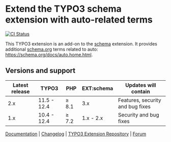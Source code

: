 # Extend the TYPO3 schema extension with auto-related terms

[![CI Status](https://github.com/brotkrueml/schema-auto/workflows/CI/badge.svg?branch=main)](https://github.com/brotkrueml/schema-auto/actions?query=workflow%3ACI)

This TYPO3 extension is an add-on to the
[schema](https://extensions.typo3.org/extension/schema) extension.
It provides additional [schema.org](https://schema.org/) terms
related to auto: https://schema.org/docs/auto.home.html.

## Versions and support

| Latest release | TYPO3       | PHP   | EXT:schema | Updates will contain             |
|----------------|-------------|-------|------------|----------------------------------|
| 2.x            | 11.5 - 12.4 | ≥ 8.1 | 3.x        | Features, security and bug fixes |
| 1.x            | 10.4 - 12.4 | ≥ 7.2 | 1.x - 2.x  | Security and bug fixes           |

[Documentation](https://docs.typo3.org/p/brotkrueml/schema-auto/main/en-us/) |
[Changelog](https://github.com/brotkrueml/schema-auto/blob/main/CHANGELOG.md) |
[TYPO3 Extension Repository](https://extensions.typo3.org/extension/schema_auto) |
[Forum](https://github.com/brotkrueml/schema/discussions)
